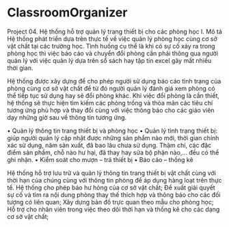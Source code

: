 # ClassroomOrganizer
Project 04. Hệ thống hỗ trợ quản lý trang thiết bị cho các phòng học
I. Mô tả
  Hệ thống phát triển dựa trên thực tế về việc quản lý phòng học cùng cơ sở vật chất tại các
trường học. Tình huống cụ thể là khi có sự cố xảy ra trong phòng học thì việc báo cáo và chuyển đổi
phòng cần phải thông qua người quản lý với việc quản lý dựa trên sổ sách hay tập tin excel gây mất
nhiều thời gian.

  Hệ thống được xây dựng để cho phép người sử dụng báo cáo tình trạng của phòng cùng cơ
sở vật chất để từ đó người quản lý đánh giá xem phòng có thể tiếp tục sử dụng hay sẽ đổi phòng khác.
Khi việc đổi phòng là cần thiết, hệ thống sẽ thực hiện tìm kiếm các phòng trống và thỏa mãn các tiêu
chí tương ứng phù hợp và thay đổi cùng với việc thông báo cho các giáo viên dạy những giờ sau về
thông tin tương ứng.

• Quản lý thông tin trang thiết bị và phòng học
• Quản lý tình trạng thiết bị: giúp người quản lý cập nhật được những sản phẩm nào mới,
thời gian chính xác sử dụng, năm sản xuất, đã bao lâu chưa sử dụng. Thậm chí, các đặc
điểm sản phẩm, chỗ nào hư hại, đã thay hay sửa bộ phận nào,… đều có thể ghi nhận.
• Kiểm soát cho mượn – trả thiết bị
• Báo cáo – thống kê

Hệ thống hỗ trợ lưu trữ và quản lý thông tin trang thiết bị vật chất cùng với thời hạn của chúng
cùng với thông tin phòng để áp dụng hàng loạt trên thực tế. Hệ thống cho phép báo hư hỏng của cơ
sở vật chất; Đề xuất giải quyết sự cố và tìm ra nội dung phòng thay thế thích hợp và thông báo cho
các đối tượng có liên quan; Xây dựng bản đồ trực quan theo mẫu cho phòng học; Hỗ trợ cho nhân
viên trong việc theo dõi thời hạn và thống kê cho các dạng cơ sở vật chất;
